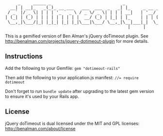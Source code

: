 <pre>
     _     _____ _                            _                 _ _     
  __| | __|_   _(_)_ __ ___   ___  ___  _   _| |_     _ __ __ _(_) |___ 
 / _` |/ _ \| | | | '_ ` _ \ / _ \/ _ \| | | | __|   | '__/ _` | | / __|
| (_| | (_) | | | | | | | | |  __/ (_) | |_| | |_    | | | (_| | | \__ \
 \__,_|\___/|_| |_|_| |_| |_|\___|\___/ \__,_|\__|___|_|  \__,_|_|_|___/
                                                |_____|
</pre>

This is a gemified version of Ben Alman's jQuery doTimeout plugin. See http://benalman.com/projects/jquery-dotimeout-plugin for more details.

## Instructions

Add the following to your Gemfile:
`gem "dotimeout-rails"`

Then add the following to your application.js manifest:
`//= require dotimeout`

Don't forget to run `bundle update` after upgrading to the latest gem version to ensure it's used by your Rails app.

## License

jQuery doTimeout is dual licensed under the MIT and GPL licenses: http://benalman.com/about/license
